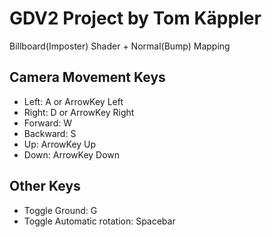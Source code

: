 # GDV2 Project by Tom Käppler

Billboard(Imposter) Shader + Normal(Bump) Mapping

## Camera Movement Keys

- Left: A or ArrowKey Left
- Right: D or ArrowKey Right
- Forward: W
- Backward: S
- Up: ArrowKey Up
- Down: ArrowKey Down

## Other Keys

- Toggle Ground: G
- Toggle Automatic rotation: Spacebar
